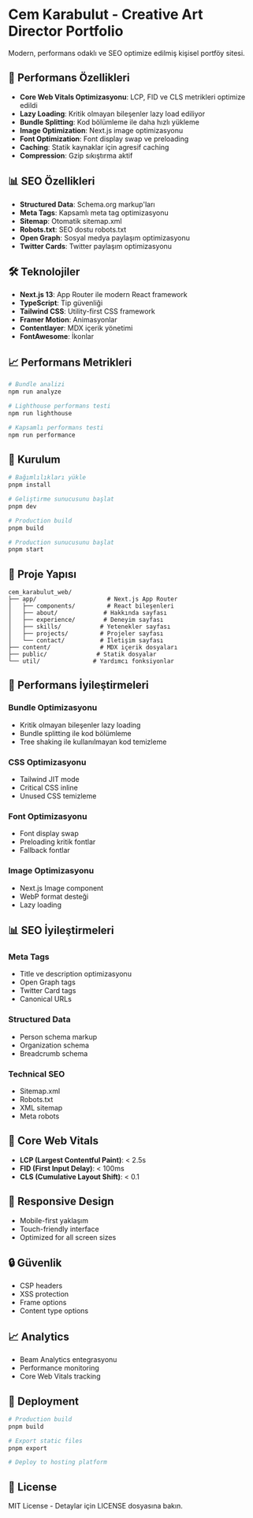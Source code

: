 # Cem Karabulut - Creative Art Director Portfolio

Modern, performans odaklı ve SEO optimize edilmiş kişisel portföy sitesi.

## 🚀 Performans Özellikleri

- **Core Web Vitals Optimizasyonu**: LCP, FID ve CLS metrikleri optimize edildi
- **Lazy Loading**: Kritik olmayan bileşenler lazy load ediliyor
- **Bundle Splitting**: Kod bölümleme ile daha hızlı yükleme
- **Image Optimization**: Next.js image optimizasyonu
- **Font Optimization**: Font display swap ve preloading
- **Caching**: Statik kaynaklar için agresif caching
- **Compression**: Gzip sıkıştırma aktif

## 📊 SEO Özellikleri

- **Structured Data**: Schema.org markup'ları
- **Meta Tags**: Kapsamlı meta tag optimizasyonu
- **Sitemap**: Otomatik sitemap.xml
- **Robots.txt**: SEO dostu robots.txt
- **Open Graph**: Sosyal medya paylaşım optimizasyonu
- **Twitter Cards**: Twitter paylaşım optimizasyonu

## 🛠️ Teknolojiler

- **Next.js 13**: App Router ile modern React framework
- **TypeScript**: Tip güvenliği
- **Tailwind CSS**: Utility-first CSS framework
- **Framer Motion**: Animasyonlar
- **Contentlayer**: MDX içerik yönetimi
- **FontAwesome**: İkonlar

## 📈 Performans Metrikleri

```bash
# Bundle analizi
npm run analyze

# Lighthouse performans testi
npm run lighthouse

# Kapsamlı performans testi
npm run performance
```

## 🚀 Kurulum

```bash
# Bağımlılıkları yükle
pnpm install

# Geliştirme sunucusunu başlat
pnpm dev

# Production build
pnpm build

# Production sunucusunu başlat
pnpm start
```

## 📁 Proje Yapısı

```
cem_karabulut_web/
├── app/                    # Next.js App Router
│   ├── components/         # React bileşenleri
│   ├── about/             # Hakkında sayfası
│   ├── experience/        # Deneyim sayfası
│   ├── skills/           # Yetenekler sayfası
│   ├── projects/         # Projeler sayfası
│   └── contact/          # İletişim sayfası
├── content/              # MDX içerik dosyaları
├── public/              # Statik dosyalar
└── util/               # Yardımcı fonksiyonlar
```

## 🔧 Performans İyileştirmeleri

### Bundle Optimizasyonu
- Kritik olmayan bileşenler lazy loading
- Bundle splitting ile kod bölümleme
- Tree shaking ile kullanılmayan kod temizleme

### CSS Optimizasyonu
- Tailwind JIT mode
- Critical CSS inline
- Unused CSS temizleme

### Font Optimizasyonu
- Font display swap
- Preloading kritik fontlar
- Fallback fontlar

### Image Optimizasyonu
- Next.js Image component
- WebP format desteği
- Lazy loading

## 📊 SEO İyileştirmeleri

### Meta Tags
- Title ve description optimizasyonu
- Open Graph tags
- Twitter Card tags
- Canonical URLs

### Structured Data
- Person schema markup
- Organization schema
- Breadcrumb schema

### Technical SEO
- Sitemap.xml
- Robots.txt
- XML sitemap
- Meta robots

## 🎯 Core Web Vitals

- **LCP (Largest Contentful Paint)**: < 2.5s
- **FID (First Input Delay)**: < 100ms
- **CLS (Cumulative Layout Shift)**: < 0.1

## 📱 Responsive Design

- Mobile-first yaklaşım
- Touch-friendly interface
- Optimized for all screen sizes

## 🔒 Güvenlik

- CSP headers
- XSS protection
- Frame options
- Content type options

## 📈 Analytics

- Beam Analytics entegrasyonu
- Performance monitoring
- Core Web Vitals tracking

## 🚀 Deployment

```bash
# Production build
pnpm build

# Export static files
pnpm export

# Deploy to hosting platform
```

## 📝 License

MIT License - Detaylar için LICENSE dosyasına bakın.
